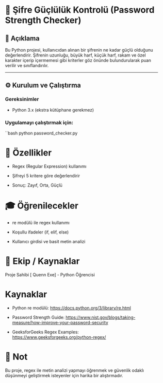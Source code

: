 # 🔐 Şifre Güçlülük Kontrolü (Password Strength Checker)

## 📌 Açıklama

Bu Python projesi, kullanıcıdan alınan bir şifrenin ne kadar güçlü olduğunu değerlendirir. Şifrenin uzunluğu, büyük harf, küçük harf, rakam ve özel karakter içerip içermemesi gibi kriterler göz önünde bulundurularak puan verilir ve sınıflandırılır.

---

## ⚙️ Kurulum ve Çalıştırma

### Gereksinimler

- Python 3.x (ekstra kütüphane gerekmez)

### Uygulamayı çalıştırmak için:

``bash
python password_checker.py

# 🚀 Özellikler
- Regex (Regular Expression) kullanımı

- Şifreyi 5 kritere göre değerlendirir

- Sonuç: Zayıf, Orta, Güçlü

# 🎓 Öğrenilecekler
- re modülü ile regex kullanımı

- Koşullu ifadeler (if, elif, else)

- Kullanıcı girdisi ve basit metin analizi

# 👥 Ekip / Kaynaklar

Proje Sahibi
[ Quenn Exe] - Python Öğrencisi

# Kaynaklar
- Python re modülü: https://docs.python.org/3/library/re.html

- Password Strength Guide: https://www.nist.gov/blogs/taking-measure/how-improve-your-password-security

- GeeksforGeeks Regex Examples: https://www.geeksforgeeks.org/python-regex/

# 📌 Not
Bu proje, regex ile metin analizi yapmayı öğrenmek ve güvenlik odaklı düşünmeyi geliştirmek isteyenler için harika bir alıştırmadır.

